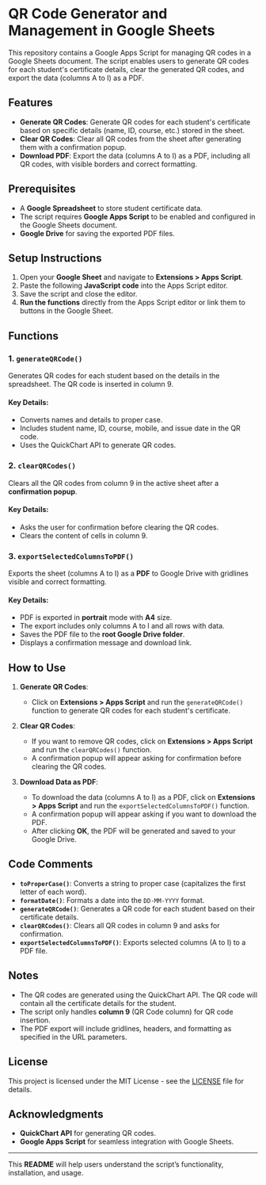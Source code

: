 # QR Code Generator and Management in Google Sheets

This repository contains a Google Apps Script for managing QR codes in a Google Sheets document. The script enables users to generate QR codes for each student's certificate details, clear the generated QR codes, and export the data (columns A to I) as a PDF.

## Features

- **Generate QR Codes**: Generate QR codes for each student's certificate based on specific details (name, ID, course, etc.) stored in the sheet.
- **Clear QR Codes**: Clear all QR codes from the sheet after generating them with a confirmation popup.
- **Download PDF**: Export the data (columns A to I) as a PDF, including all QR codes, with visible borders and correct formatting.

## Prerequisites

- A **Google Spreadsheet** to store student certificate data.
- The script requires **Google Apps Script** to be enabled and configured in the Google Sheets document.
- **Google Drive** for saving the exported PDF files.

## Setup Instructions

1. Open your **Google Sheet** and navigate to **Extensions > Apps Script**.
2. Paste the following **JavaScript code** into the Apps Script editor.
3. Save the script and close the editor.
4. **Run the functions** directly from the Apps Script editor or link them to buttons in the Google Sheet.

## Functions

### 1. `generateQRCode()`
Generates QR codes for each student based on the details in the spreadsheet. The QR code is inserted in column 9.

#### Key Details:
- Converts names and details to proper case.
- Includes student name, ID, course, mobile, and issue date in the QR code.
- Uses the QuickChart API to generate QR codes.

### 2. `clearQRCodes()`
Clears all the QR codes from column 9 in the active sheet after a **confirmation popup**.

#### Key Details:
- Asks the user for confirmation before clearing the QR codes.
- Clears the content of cells in column 9.

### 3. `exportSelectedColumnsToPDF()`
Exports the sheet (columns A to I) as a **PDF** to Google Drive with gridlines visible and correct formatting.

#### Key Details:
- PDF is exported in **portrait** mode with **A4** size.
- The export includes only columns A to I and all rows with data.
- Saves the PDF file to the **root Google Drive folder**.
- Displays a confirmation message and download link.

## How to Use

1. **Generate QR Codes**:
   - Click on **Extensions > Apps Script** and run the `generateQRCode()` function to generate QR codes for each student's certificate.

2. **Clear QR Codes**:
   - If you want to remove QR codes, click on **Extensions > Apps Script** and run the `clearQRCodes()` function.
   - A confirmation popup will appear asking for confirmation before clearing the QR codes.

3. **Download Data as PDF**:
   - To download the data (columns A to I) as a PDF, click on **Extensions > Apps Script** and run the `exportSelectedColumnsToPDF()` function.
   - A confirmation popup will appear asking if you want to download the PDF.
   - After clicking **OK**, the PDF will be generated and saved to your Google Drive.

## Code Comments

- **`toProperCase()`**: Converts a string to proper case (capitalizes the first letter of each word).
- **`formatDate()`**: Formats a date into the `DD-MM-YYYY` format.
- **`generateQRCode()`**: Generates a QR code for each student based on their certificate details.
- **`clearQRCodes()`**: Clears all QR codes in column 9 and asks for confirmation.
- **`exportSelectedColumnsToPDF()`**: Exports selected columns (A to I) to a PDF file.

## Notes

- The QR codes are generated using the QuickChart API. The QR code will contain all the certificate details for the student.
- The script only handles **column 9** (QR Code column) for QR code insertion.
- The PDF export will include gridlines, headers, and formatting as specified in the URL parameters.

## License

This project is licensed under the MIT License - see the [LICENSE](LICENSE) file for details.

## Acknowledgments

- **QuickChart API** for generating QR codes.
- **Google Apps Script** for seamless integration with Google Sheets.

---

This **README** will help users understand the script’s functionality, installation, and usage.
